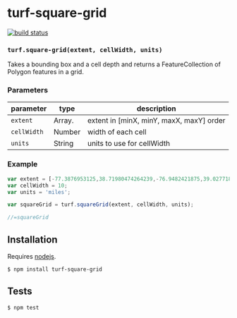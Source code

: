 # turf-square-grid

[![build status](https://secure.travis-ci.org/Turfjs/turf-square-grid.png)](http://travis-ci.org/Turfjs/turf-square-grid)




### `turf.square-grid(extent, cellWidth, units)`

Takes a bounding box and a cell depth and returns a FeatureCollection of Polygon features in a grid.


### Parameters

| parameter   | type           | description                              |
| ----------- | -------------- | ---------------------------------------- |
| `extent`    | Array.<number> | extent in [minX, minY, maxX, maxY] order |
| `cellWidth` | Number         | width of each cell                       |
| `units`     | String         | units to use for cellWidth               |


### Example

```js
var extent = [-77.3876953125,38.71980474264239,-76.9482421875,39.027718840211605];
var cellWidth = 10;
var units = 'miles';

var squareGrid = turf.squareGrid(extent, cellWidth, units);

//=squareGrid
```

## Installation

Requires [nodejs](http://nodejs.org/).

```sh
$ npm install turf-square-grid
```

## Tests

```sh
$ npm test
```

